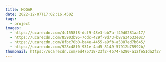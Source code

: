 ```yaml
---
title: HOGAR
date: 2022-12-07T17:02:16.450Z
tags:
  - project
images:
  - https://ucarecdn.com/4c1558f8-dcf9-48e3-bb7a-f49d0281aa17/
  - https://ucarecdn.com/85903b95-7cdc-429f-9d73-b87a34633e0c/
  - https://ucarecdn.com/8fbc70b0-ba4e-4455-a9fb-a5887ed7b645/
  - https://ucarecdn.com/928c48f0-931e-4ad5-8149-57912b75992b/
thumbnail: https://ucarecdn.com/ed475718-23f2-4574-a280-a12fe51da2f2/
---
```

